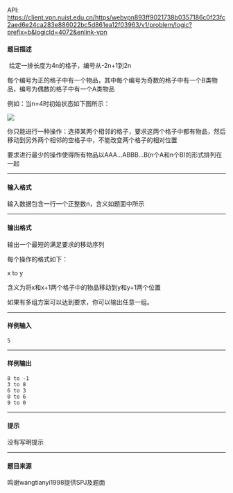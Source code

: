 API: https://client.vpn.nuist.edu.cn/https/webvpn893ff9021738b0357186c0f23fc2aed6e24ca283e886022bc5d861ea12f03963/v1/problem/logic?prefix=b&logicId=4072&enlink-vpn

#### 题目描述

 给定一排长度为4n的格子，编号从-2n+1到2n

每个编号为正的格子中有一个物品，其中每个编号为奇数的格子中有一个B类物品，编号为偶数的格子中有一个A类物品

例如：当n=4时初始状态如下图所示：

![](../file/4072_0.png)

你只能进行一种操作：选择某两个相邻的格子，要求这两个格子中都有物品，然后移动到另外两个相邻的空格子中，不能改变两个格子的相对位置

要求进行最少的操作使得所有物品以AAA...ABBB...B(n个A和n个B)的形式排列在一起

---

#### 输入格式

输入数据包含一行一个正整数n，含义如题面中所示

---

#### 输出格式

输出一个最短的满足要求的移动序列

每个操作的格式如下：

x to y

含义为将x和x+1两个格子中的物品移动到y和y+1两个位置

如果有多组方案可以达到要求，你可以输出任意一组。

---

#### 样例输入
```
5
```

---

#### 样例输出
```
8 to -1
3 to 8
6 to 3
0 to 6
9 to 0

```

---

#### 提示

没有写明提示

---

#### 题目来源

鸣谢wangtianyi1998提供SPJ及题面